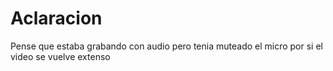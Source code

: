 # Aclaracion
Pense que estaba grabando con audio pero tenia muteado el micro por si el video se vuelve extenso
